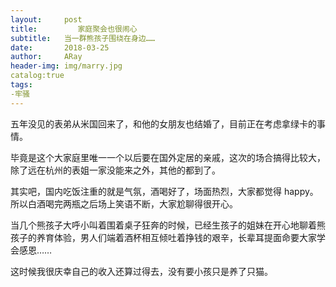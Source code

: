 ```yaml
---
layout:     post
title:         家庭聚会也很闹心
subtitle:   当一群熊孩子围绕在身边……
date:       2018-03-25
author:     ARay
header-img: img/marry.jpg
catalog:true
tags:
-牢骚
---
```

五年没见的表弟从米国回来了，和他的女朋友也结婚了，目前正在考虑拿绿卡的事情。

毕竟是这个大家庭里唯一一个以后要在国外定居的亲戚，这次的场合搞得比较大，除了远在杭州的表姐一家没能来之外，其他的都到了。

其实吧，国内吃饭注重的就是气氛，酒喝好了，场面热烈，大家都觉得 happy。所以白酒喝完两瓶之后场上笑语不断，大家尬聊得很开心。

当几个熊孩子大呼小叫着围着桌子狂奔的时候，已经生孩子的姐妹在开心地聊着熊孩子的养育体验，男人们端着酒杯相互倾吐着挣钱的艰辛，长辈耳提面命要大家学会感恩……

这时候我很庆幸自己的收入还算过得去，没有要小孩只是养了只猫。
